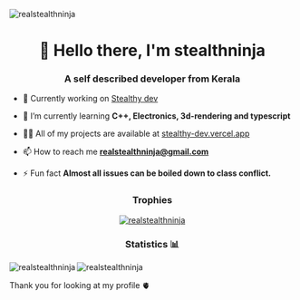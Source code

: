 
<p align="left"> <img src="https://komarev.com/ghpvc/?username=realstealthninja&label=Profile%20views&color=0e75b6&style=flat" alt="realstealthninja" /> </p>
<h1 align="center">👋  Hello there, I'm stealthninja</h1>
<h3 align="center">A self described developer from Kerala</h3>


- 🔭 Currently working on [Stealthy dev](https://github.com/realstealthninja/stealthy-dev)

- 🌱 I’m currently learning **C++, Electronics, 3d-rendering and typescript**

- 👨‍💻 All of my projects are available at [stealthy-dev.vercel.app](https://stealthy-dev.vercel.app/)

- 📫 How to reach me **realstealthninja@gmail.com**

- ⚡ Fun fact **Almost all issues can be boiled down to class conflict.**


<h3 align="center">Trophies</h3>
<p align="center"> <a href="https://github.com/ryo-ma/github-profile-trophy"><img src="https://github-profile-trophy.vercel.app/?username=realstealthninja&theme=onedark&column=4" alt="realstealthninja" /></a> </p>


<h3 align="center"> Statistics 📊 </h3>

<img align="left" src="https://github-readme-stats-sigma-five.vercel.app/api/top-langs?username=realstealthninja&show_icons=true&locale=en&theme=onedark&layout=compact&langs_count=4" alt="realstealthninja" />
<img align="center" src="https://github-readme-stats-sigma-five.vercel.app/api?username=realstealthninja&show_icons=true&locale=en&theme=onedark" alt="realstealthninja" />

Thank you for looking at my profile 🫀
